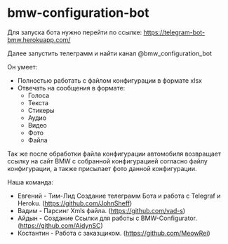 # bmw-configuration-bot

Для запуска бота нужно перейти по ссылке:
https://telegram-bot-bmw.herokuapp.com/

Далее запустить телеграмм и найти канал @bmw_configuration_bot



Он умеет:
- Полностью работать с файлом конфигурации в формате xlsx
- Отвечать на сообщения в формате:
    - Голоса
    - Текста
    - Стикеры
    - Аудио
    - Видео
    - Фото
    - Файла
    
Так же после обработки файла конфигурации автомобиля возвращает ссылку на сайт BMW с собранной конфигурацией согласно файлу конфигурации, а также присылает фото данной конфигурации.

Наша команда:
- Евгений - Тим-Лид Создание телеграмм Бота и работа с Telegraf и Heroku. (https://github.com/JohnSheff)
- Вадим - Парсинг Xmls файла. (https://github.com/vad-s)
- Айдын - Создание Ссылки для работы с BMW-Configurator. (https://github.com/AidynSC)
- Костантин - Работа с заказщиком. (https://github.com/MeowRei)
